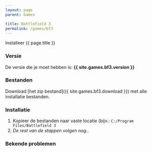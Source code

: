 ```yaml
---
layout: page
parent: Games

title: Battlefield 3
permalink: /games/bf3
---
```


Installeer {{ page.title }}

### Versie

De versie die je moet hebben is: **{{ site.games.bf3.version }}**

### Bestanden

Download [het zip bestand]({{ site.games.bf3.download }}) met alle installatie bestanden.

### Installatie

1. Kopieer de bestanden naar vaste locatie (bijv.: `C:/Program Files/Battlefield 3`
2. *De rest van de stappen volgen nog..*

### Bekende problemen

